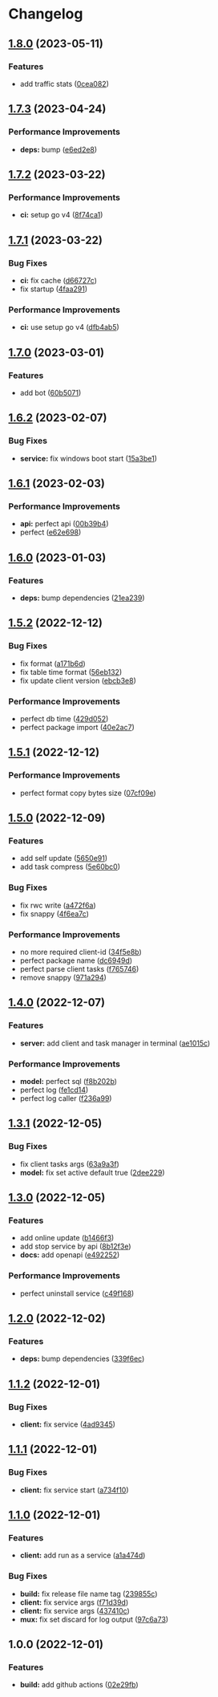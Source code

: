 # Changelog

## [1.8.0](https://github.com/starudream/secret-tunnel/compare/v1.7.3...v1.8.0) (2023-05-11)


### Features

* add traffic stats ([0cea082](https://github.com/starudream/secret-tunnel/commit/0cea08228de79adf88b1d07242e65e14395e4d4c))

## [1.7.3](https://github.com/starudream/secret-tunnel/compare/v1.7.2...v1.7.3) (2023-04-24)


### Performance Improvements

* **deps:** bump ([e6ed2e8](https://github.com/starudream/secret-tunnel/commit/e6ed2e8f73f8f5e2752cbdd0515a874623417a60))

## [1.7.2](https://github.com/starudream/secret-tunnel/compare/v1.7.1...v1.7.2) (2023-03-22)


### Performance Improvements

* **ci:** setup go v4 ([8f74ca1](https://github.com/starudream/secret-tunnel/commit/8f74ca191f4e57abd162957fb363769dc11fec49))

## [1.7.1](https://github.com/starudream/secret-tunnel/compare/v1.7.0...v1.7.1) (2023-03-22)


### Bug Fixes

* **ci:** fix cache ([d66727c](https://github.com/starudream/secret-tunnel/commit/d66727c2090fe2de1e1b700104188b1a292dbbf7))
* fix startup ([4faa291](https://github.com/starudream/secret-tunnel/commit/4faa291ec939e021fa4dc029845759c277e271c4))


### Performance Improvements

* **ci:** use setup go v4 ([dfb4ab5](https://github.com/starudream/secret-tunnel/commit/dfb4ab51cee5f68b9d69d7c302d7783d98a0f27e))

## [1.7.0](https://github.com/starudream/secret-tunnel/compare/v1.6.2...v1.7.0) (2023-03-01)


### Features

* add bot ([60b5071](https://github.com/starudream/secret-tunnel/commit/60b50713a1bbc58d6108536d18101c706027c9d6))

## [1.6.2](https://github.com/starudream/secret-tunnel/compare/v1.6.1...v1.6.2) (2023-02-07)


### Bug Fixes

* **service:** fix windows boot start ([15a3be1](https://github.com/starudream/secret-tunnel/commit/15a3be1bf2850102e3cafe0dab55171627b963b1))

## [1.6.1](https://github.com/starudream/secret-tunnel/compare/v1.6.0...v1.6.1) (2023-02-03)


### Performance Improvements

* **api:** perfect api ([00b39b4](https://github.com/starudream/secret-tunnel/commit/00b39b4b4d96036ee3c073ce6cae5caad339db74))
* perfect ([e62e698](https://github.com/starudream/secret-tunnel/commit/e62e6989dd830484496b4e35346f767c3770362f))

## [1.6.0](https://github.com/starudream/secret-tunnel/compare/v1.5.2...v1.6.0) (2023-01-03)


### Features

* **deps:** bump dependencies ([21ea239](https://github.com/starudream/secret-tunnel/commit/21ea239d92a94ccd67386d243e1d18810e0aa2fa))

## [1.5.2](https://github.com/starudream/secret-tunnel/compare/v1.5.1...v1.5.2) (2022-12-12)


### Bug Fixes

* fix format ([a171b6d](https://github.com/starudream/secret-tunnel/commit/a171b6db1f0eeddcd4759b69315a0c9441798a6b))
* fix table time format ([56eb132](https://github.com/starudream/secret-tunnel/commit/56eb132d977c28ea101c4762f82b322a5c32bf15))
* fix update client version ([ebcb3e8](https://github.com/starudream/secret-tunnel/commit/ebcb3e804d2a3114b8c7863d0e54ce45da3030d6))


### Performance Improvements

* perfect db time ([429d052](https://github.com/starudream/secret-tunnel/commit/429d052c584297598c22e52808309dba600d7efd))
* perfect package import ([40e2ac7](https://github.com/starudream/secret-tunnel/commit/40e2ac7ba6f2047d284daa323bad1e757a9ee317))

## [1.5.1](https://github.com/starudream/secret-tunnel/compare/v1.5.0...v1.5.1) (2022-12-12)


### Performance Improvements

* perfect format copy bytes size ([07cf09e](https://github.com/starudream/secret-tunnel/commit/07cf09ee2f32bb0f160ea23dc31d0120b865629e))

## [1.5.0](https://github.com/starudream/secret-tunnel/compare/v1.4.0...v1.5.0) (2022-12-09)


### Features

* add self update ([5650e91](https://github.com/starudream/secret-tunnel/commit/5650e9185c574878f0336cf967ab81d683c9e02c))
* add task compress ([5e60bc0](https://github.com/starudream/secret-tunnel/commit/5e60bc0700fe28b4d82b8577cd8d31294272511a))


### Bug Fixes

* fix rwc write ([a472f6a](https://github.com/starudream/secret-tunnel/commit/a472f6ab35257764805a9b02d94dd48a3d60c8fe))
* fix snappy ([4f6ea7c](https://github.com/starudream/secret-tunnel/commit/4f6ea7c20077752c67a1d16f82b9dd62a3a8ec5b))


### Performance Improvements

* no more required client-id ([34f5e8b](https://github.com/starudream/secret-tunnel/commit/34f5e8b7ba2c4d4b0d310f1f8a1cbd571d3f8682))
* perfect package name ([dc6949d](https://github.com/starudream/secret-tunnel/commit/dc6949db0f531481df04a6cf9df948bcd7304942))
* perfect parse client tasks ([f765746](https://github.com/starudream/secret-tunnel/commit/f765746f911d31892622e8036612658c1cae41f9))
* remove snappy ([971a294](https://github.com/starudream/secret-tunnel/commit/971a294ad91225bfabcfe4e0a2e1a946b89dee91))

## [1.4.0](https://github.com/starudream/secret-tunnel/compare/v1.3.1...v1.4.0) (2022-12-07)


### Features

* **server:** add client and task manager in terminal ([ae1015c](https://github.com/starudream/secret-tunnel/commit/ae1015c7e46422e0704a26e5fe3f5a02a67f4fe4))


### Performance Improvements

* **model:** perfect sql ([f8b202b](https://github.com/starudream/secret-tunnel/commit/f8b202b0af7b20d4a4a7bb7bd2dfc4874e3491b5))
* perfect log ([fe1cd14](https://github.com/starudream/secret-tunnel/commit/fe1cd1441c2ccff1156b3e3a94e8d8c51a99c5c1))
* perfect log caller ([f236a99](https://github.com/starudream/secret-tunnel/commit/f236a99a800c7e175f05772cc887d8be75d5dee5))

## [1.3.1](https://github.com/starudream/secret-tunnel/compare/v1.3.0...v1.3.1) (2022-12-05)


### Bug Fixes

* fix client tasks args ([63a9a3f](https://github.com/starudream/secret-tunnel/commit/63a9a3f538beb6c95b0444a20bca1e6eea4ed1a2))
* **model:** fix set active default true ([2dee229](https://github.com/starudream/secret-tunnel/commit/2dee2293facefae8dec4ae15a668e58adc33b058))

## [1.3.0](https://github.com/starudream/secret-tunnel/compare/v1.2.0...v1.3.0) (2022-12-05)


### Features

* add online update ([b1466f3](https://github.com/starudream/secret-tunnel/commit/b1466f31dd8255bdae01eb115b518cc27c4089ae))
* add stop service by api ([8b12f3e](https://github.com/starudream/secret-tunnel/commit/8b12f3e5ac45ccd233077f2cf7395a8a5531c8c4))
* **docs:** add openapi ([e492252](https://github.com/starudream/secret-tunnel/commit/e4922522a49c8ab9a63649e40f488c0119e44d5d))


### Performance Improvements

* perfect uninstall service ([c49f168](https://github.com/starudream/secret-tunnel/commit/c49f16816358c97db32b2cb6b304b217758cac56))

## [1.2.0](https://github.com/starudream/secret-tunnel/compare/v1.1.2...v1.2.0) (2022-12-02)


### Features

* **deps:** bump dependencies ([339f6ec](https://github.com/starudream/secret-tunnel/commit/339f6ecd7180dd8e952a598b5a76a697d5d59bf4))

## [1.1.2](https://github.com/starudream/secret-tunnel/compare/v1.1.1...v1.1.2) (2022-12-01)


### Bug Fixes

* **client:** fix service ([4ad9345](https://github.com/starudream/secret-tunnel/commit/4ad9345940fd1129a26dcc25102a0d6f1280ea1f))

## [1.1.1](https://github.com/starudream/secret-tunnel/compare/v1.1.0...v1.1.1) (2022-12-01)


### Bug Fixes

* **client:** fix service start ([a734f10](https://github.com/starudream/secret-tunnel/commit/a734f103d05bc640ee7edbfa0d062825d9b8abc1))

## [1.1.0](https://github.com/starudream/secret-tunnel/compare/v1.0.0...v1.1.0) (2022-12-01)


### Features

* **client:** add run as a service ([a1a474d](https://github.com/starudream/secret-tunnel/commit/a1a474de36058998530b3d440904ea9ff4071632))


### Bug Fixes

* **build:** fix release file name tag ([239855c](https://github.com/starudream/secret-tunnel/commit/239855c847e00ab18ece4d4d0467010d515c315f))
* **client:** fix service args ([f71d39d](https://github.com/starudream/secret-tunnel/commit/f71d39d9f0b6b9d42d1cd4bd44eb7c6b67c2749c))
* **client:** fix service args ([437410c](https://github.com/starudream/secret-tunnel/commit/437410cc7cc5835938686b60443f88cc2db09e23))
* **mux:** fix set discard for log output ([97c6a73](https://github.com/starudream/secret-tunnel/commit/97c6a7353d545108297ab5054b841734251862ec))

## 1.0.0 (2022-12-01)


### Features

* **build:** add github actions ([02e29fb](https://github.com/starudream/secret-tunnel/commit/02e29fb9e735293cd6fa655e6ac8d244c64da59a))
